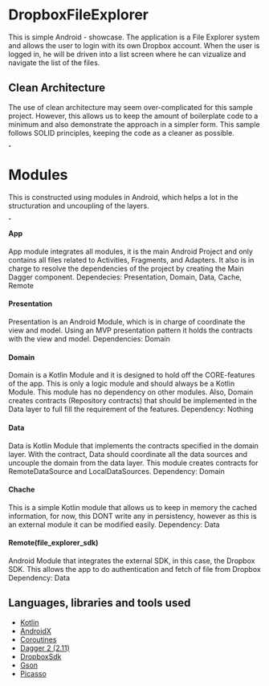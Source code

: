 # DropboxFileExplorer

This is simple Android - showcase. The application is a File Explorer system and allows the user to login with its own Dropbox account. When the user is logged in, he will be driven into a list screen where he can vizualize and navigate the list of the files. 

## Clean Architecture 

The use of clean architecture may seem over-complicated for this sample project. However, this allows us to keep the amount of boilerplate code to a minimum and also demonstrate the approach in a simpler form. This sample follows SOLID principles, keeping the code as a cleaner as possible. 

<img src="https://github.com/ingjuanocampo/DropboxFileExplorer/blob/master/dependencyDesign.png" 
alt="Drawing" style="width: 5px;"/>

# Modules 

This is constructed using modules in Android, which helps a lot in the structuration and uncoupling of the layers. 

<img src="https://github.com/ingjuanocampo/DropboxFileExplorer/blob/master/modules_image.png" 
alt="Drawing" style="width: 5px;"/>

#### App 
App module integrates all modules, it is the main Android Project and only contains all files related to Activities, Fragments, and Adapters. It also is in charge to resolve the dependencies of the project by creating the Main Dagger component. 
Dependecies: Presentation, Domain, Data, Cache, Remote 

#### Presentation 
Presentation is an Android Module, which is in charge of coordinate the view and model. Using an MVP presentation pattern it holds the contracts with the view and model. 
Dependencies: Domain 

#### Domain 
Domain is a Kotlin Module and it is designed to hold off the CORE-features of the app. This is only a logic module and should always be a Kotlin Module. This module has no dependency on other modules. Also, Domain creates contracts (Repository contracts) that should be implemented in the Data layer to full fill the requirement of the features. 
Dependency: Nothing 

#### Data 
Data is Kotlin Module that implements the contracts specified in the domain layer. With the contract, Data should coordinate all the data sources and uncouple the domain from the data layer. This module creates contracts for RemoteDataSource and LocalDataSources. 
Dependency: Domain 

#### Chache 
This is a simple Kotlin module that allows us to keep in memory the cached information, for now, this DONT write any in persistency, however as this is an external module it can be modified easily. 
Dependency: Data

#### Remote(file_explorer_sdk)
Android Module that integrates the external SDK, in this case, the Dropbox SDK. This allows the app to do authentication and fetch of file from Dropbox
Dependency: Data

## Languages, libraries and tools used

* [Kotlin](https://kotlinlang.org/)
* [AndroidX](https://developer.android.com/jetpack/androidx)
* [Coroutines](https://kotlinlang.org/docs/reference/coroutines-overview.html)
* [Dagger 2 (2.11)](https://github.com/google/dagger)
* [DropboxSdk](https://blogs.dropbox.com/developers)
* [Gson](https://github.com/google/gson)
* [Picasso](https://square.github.io/picasso/)
